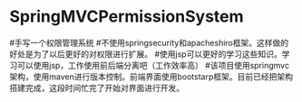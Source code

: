 # SpringMVCPermissionSystem
#手写一个权限管理系统
#不使用springsecurity和apacheshiro框架。这样做的好处是为了以后更好的对权限进行扩展。
#使用jsp可以更好的学习这些知识。学习可以使用jsp，工作使用前后端分离吧（工作效率高）
#该项目使用springmvc架构，使用maven进行版本控制。前端界面使用bootstarp框架。目前已经把架构搭建完成，这段时间忙完了开始对界面进行开发。
